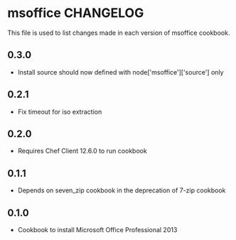 # msoffice CHANGELOG

This file is used to list changes made in each version of msoffice cookbook.

## 0.3.0

- Install source should now defined with node['msoffice']['source'] only

## 0.2.1

- Fix timeout for iso extraction

## 0.2.0

- Requires Chef Client 12.6.0 to run cookbook

## 0.1.1

- Depends on seven_zip cookbook in the deprecation of 7-zip cookbook

## 0.1.0

- Cookbook to install Microsoft Office Professional 2013
